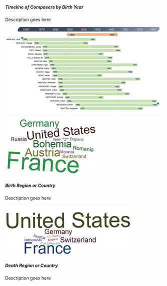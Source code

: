 
<script>
// vim: ts=3:nowrap
</script>

<div class="card mb-3">
	<div class="row g-0">
		<div class="col-md-8">
			<div class="card-body">
				<h5 class="category mb-2 card-title">Timeline of Composers by Birth Year</h5>
				<p class="card-text">Description goes here</p>
			</div>
		</div>
		<div class="col-md-12">
			<img src="Timeline_of_Composers_by_Birth_Year_graph.png" class="img-fluid rounded-start" alt="Timeline of Composers by Birth Year">
		</div>
	</div>
</div>

<div class="card mb-3">
	<div class="row g-0">
		<div class="col-md-4">
			<img src="Birth_Region_or_Country.png" class="img-fluid rounded-start" alt="Birth Region or Country">
		</div>
		<div class="col-md-4">
			<div class="card-body">
				<h5 class="category mb-2 card-title">Birth Region or Country</h5>
				<p class="card-text">Description goes here</p>
			</div>
		</div>
	</div>
</div>

<div class="card mb-3">
	<div class="row g-0">
		<div class="col-md-4">
			<img src="Death_Region_or_Country.png" class="img-fluid rounded-start" alt="Death Region or Country">
		</div>
		<div class="col-md-4">
			<div class="card-body">
				<h5 class="category mb-2 card-title">Death Region or Country</h5>
				<p class="card-text">Description goes here</p>
			</div>
		</div>
	</div>
</div>



